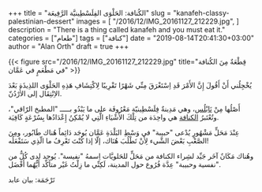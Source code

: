+++
title = "الكُنافة: الحَلْوَى الفِلَسْطِينيَّة الرَّفِيعَة"
slug = "kanafeh-classy-palestinian-dessert"
images = [
  "/2016/12/IMG_20161127_212229.jpg",
]
description = "There is a thing called kanafeh and you must eat it."
categories = ["طعام"]
tags = ["كنافة"]
date = "2019-08-14T20:41:30+03:00"
author = "Alan Orth"
draft = true
+++

{{< figure src="/2016/12/IMG_20161127_212229.jpg" title="قِطْعَةٌ مِنَ الكُنافة في مَطْعَمٍ في عَمَّان" >}}

يُخْجِلُني أَنْ أَقُولَ إِنَّ الأَمْرَ قَدِ اِسْتَغْرَقَ مِنِّي شَهْرًا تَقْرِيبًا لِاكْتِشَافِ هَذِهِ الحَلْوَى اللذِيذَة بَعْدَ الاِنْتِقَال إلى الأُرْدُنّ.

أَصْلُها مِنْ [نَابْلُس](https://ar.wikipedia.org/wiki/%D9%86%D8%A7%D8%A8%D9%84%D8%B3)، وهي مَدِينةٌ فِلَسْطِينيّة مَعْرُوفَة على ما يَبْدُو بـــــ "المطبخ الرّاقي"، وتُعْتَبرُ [الكنافة](https://ar.wikipedia.org/wiki/%D9%83%D9%86%D8%A7%D9%81%D8%A9) هي واحِدَة من تِلْكَ الأَشْيَاءِ الَّتِي لا يُمْكِنُ إِعْدَادُها بِسُرْعَةٍ كَافِيَة.

عِنْدَ مَحَلٍّ مَشْهُورٍ يُدْعى "حبيبة" في وَسْطِ البَلْدَةِ عَمَّان يُوجَد دَائِماً هُناك طَابُور، ومِنَ الصَّعْبِ بَعْضَ الشَّيء لِأَنْ تَطْلُبَ هُنَاك، إلّا إذا كُنْتَ تَعْرِفُ ما الّذِي سَتَفْعَلُه!

<!--more-->

وهُناك مَكَانٌ آخَر جَيِّد لشِراء الكنافة من مَحَلٍّ للحَلويَّات اِسمهُ "نفيسة". يُوجد لدى كُلٌّ من "نفسية وحبيبة" عِدَّة فُرُوع حول المدينة، لَكِنِّي ما زِلْتُ غَيْر متأكِّد أَيُّهُما أَفْضَل.

تَرْجَمَة: بيان عابد
